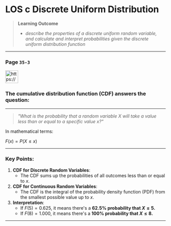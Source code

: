 # LOS c Discrete Uniform Distribution

> **Learning Outcome**
> 
> - *describe the properties of a discrete uniform random variable, and calculate and interpret probabilities given the discrete uniform distribution function*

---

### Page **`35-3`**

<aside>
<img src="https://www.notion.so/icons/help-alternate_gray.svg" alt="https://www.notion.so/icons/help-alternate_gray.svg" width="40px" />

### The **cumulative distribution function (CDF)** answers the question:

---

> *"What is the probability that a random variable $X$ will take a value less than or equal to a specific value $x$?"*
> 

In mathematical terms:

$F(x) = P(X \leq x)$

---

### Key Points:

1. **CDF for Discrete Random Variables**:
    - The CDF sums up the probabilities of all outcomes less than or equal to $x$.
2. **CDF for Continuous Random Variables**:
    - The CDF is the integral of the probability density function (PDF) from the smallest possible value up to $x$.
3. **Interpretation**:
    - If $F(5)=0.625$, it means there's a **62.5% probability that $X \leq 5$.**
    - If $F(8)=1.000$, it means there's a **100% probability that $X \leq 8$.**
</aside>

---